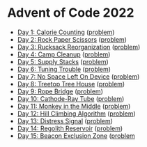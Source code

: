 # Advent of Code 2022

- [Day 1: Calorie Counting](day01.md) ([problem](https://adventofcode.com/2022/day/1))
- [Day 2: Rock Paper Scissors](day02.md) ([problem](https://adventofcode.com/2022/day/2))
- [Day 3: Rucksack Reorganization](day03.md) ([problem](https://adventofcode.com/2022/day/3))
- [Day 4: Camp Cleanup](day04.md) ([problem](https://adventofcode.com/2022/day/4))
- [Day 5: Supply Stacks](day05.md) ([problem](https://adventofcode.com/2022/day/5))
- [Day 6: Tuning Trouble](day06.md) ([problem](https://adventofcode.com/2022/day/6))
- [Day 7: No Space Left On Device](day07.md) ([problem](https://adventofcode.com/2022/day/7))
- [Day 8: Treetop Tree House](day08.md) ([problem](https://adventofcode.com/2022/day/8))
- [Day 9: Rope Bridge](day09.md) ([problem](https://adventofcode.com/2022/day/9))
- [Day 10: Cathode-Ray Tube](day10.md) ([problem](https://adventofcode.com/2022/day/10))
- [Day 11: Monkey in the Middle](day11.md) ([problem](https://adventofcode.com/2022/day/11))
- [Day 12: Hill Climbing Algorithm](day12.md) ([problem](https://adventofcode.com/2022/day/12))
- [Day 13: Distress Signal](day13.md) ([problem](https://adventofcode.com/2022/day/13))
- [Day 14: Regolith Reservoir](day14.md) ([problem](https://adventofcode.com/2022/day/14))
- [Day 15: Beacon Exclusion Zone](day15.md) ([problem](https://adventofcode.com/2022/day/14)
